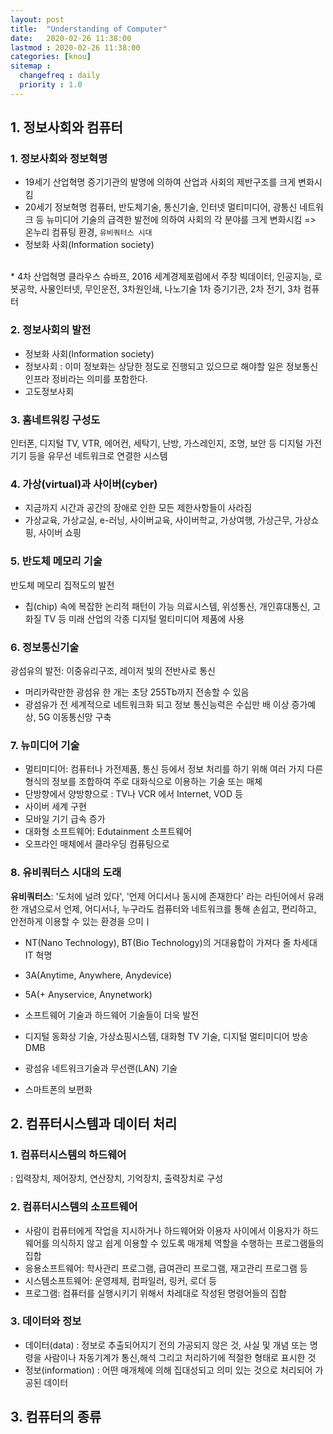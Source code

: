 ```yaml
---
layout: post
title:  "Understanding of Computer"
date:   2020-02-26 11:38:00 
lastmod : 2020-02-26 11:38:00
categories: [knou]
sitemap :
  changefreq : daily
  priority : 1.0
---
```


## 1. 정보사회와 컴퓨터

### 1. 정보사회와 정보혁명
 * 19세기 산업혁명
 증기기관의 발명에 의하여 산업과 사회의 제반구조를 크게 변화시킴
 * 20세기 정보혁명
 컴퓨터, 반도체기술, 통신기술, 인터넷 멀티미디어, 광통신 네트워크 등 뉴미디어 기술의 급격한 발전에 의하여 사회의 각 분야를 크게 변화시킴 => 온누리 컴퓨팅 환경, `유비쿼터스 시대`
 * 정보화 사회(Information society)
 <br>
* 4차 산업혁명
클라우스 슈바프, 2016 세계경제포럼에서 주창
빅데이터, 인공지능, 로봇공학, 사물인터넷, 무인운전, 3차원인쇄, 나노기술
1차 증기기관, 2차 전기, 3차 컴퓨터


### 2. 정보사회의 발전
* 정보화 사회(Information society)
* 정보사회 : 이미 정보화는 상당한 정도로 진행되고 있으므로 해야할 일은 정보통신 인프라 정비라는 의미를 포함한다.
* 고도정보사회

### 3. 홈네트워킹 구성도
인터폰, 디지털 TV, VTR, 에어컨, 세탁기, 난방, 가스레인지, 조명, 보안 등 디지털 가전기기 등을 유무선 네트워크로 연결한 시스템

### 4. 가상(virtual)과 사이버(cyber)

* 지금까지 시간과 공간의 장애로 인한 모든 제한사항들이 사라짐
* 가상교육, 가상교실, e-러닝, 사이버교육, 사이버학교, 가상여행, 가상근무, 가상쇼핑, 사이버 쇼핑

### 5. 반도체 메모리 기술
반도체 메모리 집적도의 발전
* 칩(chip) 속에 복잡한 논리적 패턴이 가능
의료시스템, 위성통신, 개인휴대통신, 고화질 TV 등 미래 산업의 각종 디지털 멀티미디어 제품에 사용

### 6. 정보통신기술
광섬유의 발전: 이중유리구조, 레이저 빛의 전반사로 통신
* 머리카락만한 광섬유 한 개는 초당 255Tb까지 전송할 수 있음
* 광섬유가 전 세계적으로 네트워크화 되고 정보 통신능력은 수십만 배 이상 증가예상, 5G 이동통신망 구축

### 7. 뉴미디어 기술
* 멀티미디어: 컴퓨터나 가전제품, 통신 등에서 정보 처리를 하기 위해 여러 가지 다른 형식의 정보를 조합하여 주로 대화식으로 이용하는 기술 또는 매체
* 단방향에서 양방향으로 : TV나 VCR 에서 Internet, VOD 등
* 사이버 세계 구현
* 모바일 기기 급속 증가
* 대화형 소프트웨어: Edutainment 소프트웨어
* 오프라인 매체에서 클라우딩 컴퓨팅으로

### 8. 유비쿼터스 시대의 도래
**유비쿼터스**: '도처에 널려 있다', '언제 어디서나 동시에 존재한다' 라는 라틴어에서 유래한 개념으로서 언제, 어디서나, 누구라도 컴퓨터와 네트워크를 통해 손쉽고, 편리하고, 안전하게 이용할 수 있는 환경을 으미ㅣ
* NT(Nano Technology), BT(Bio Technology)의 거대융합이 가져다 줄 차세대 IT 혁명

* 3A(Anytime, Anywhere, Anydevice)
* 5A(+ Anyservice, Anynetwork)

* 소프트웨어 기술과 하드웨어 기술들이 더욱 발전
* 디지털 동화상 기술, 가상쇼핑시스템, 대화형 TV 기술, 디지털 멀티미디어 방송 DMB
* 광섬유 네트워크기술과 무선랜(LAN) 기술
* 스마트폰의 보편화

<div class="divider"></div>

## 2. 컴퓨터시스템과 데이터 처리

### 1. 컴퓨터시스템의 하드웨어
: 입력장치, 제어장치, 연산장치, 기억장치, 출력장치로 구성

### 2. 컴퓨터시스템의 소프트웨어
* 사람이 컴퓨터에게 작업을 지시하거나 하드웨어와 이용자 사이에서 이용자가 하드웨어를 의식하지 않고 쉽게 이용할 수 있도록 매개체 역할을 수행하는 프로그램들의 집합
* 응용소프트웨어: 학사관리 프로그램, 급여관리 프로그램, 재고관리 프로그램 등
* 시스템소프트웨어: 운영제체, 컴파일러, 링커, 로더 등
* 프로그램: 컴퓨터를 실행시키기 위해서 차레대로 작성된 명령어들의 집합

### 3. 데이터와 정보
* 데이터(data) : 정보로 추출되어지기 전의 가공되지 않은 것, 사실 및 개념 또는 명령을 사람이나 자동기계가 통신,해석 그리고 처리하기에 적절한 형태로 표시한 것
* 정보(information) : 어떤 매개체에 의해 집대성되고 의미 있는 것으로 처리되어 가공된 데이터











## 3. 컴퓨터의 종류























